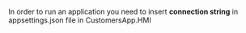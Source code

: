 In order to run an application you need to insert **connection string** in appsettings.json file in CustomersApp.HMI
